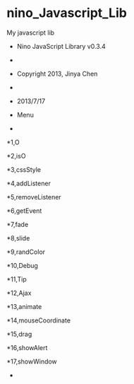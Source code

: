 nino_Javascript_Lib
===================

My javascript lib


 * Nino JavaScript Library v0.3.4
 * 
 * Copyright 2013, Jinya Chen
 * 
 * 2013/7/17


 * Menu
 * 
 *1,O

 *2,isO
 
 *3,cssStyle
 
 *4,addListener
 
 *5,removeListener
 
 *6,getEvent
 
 *7,fade
 
 *8,slide
 
 *9,randColor
 
 *10,Debug
 
 *11,Tip
 
 *12,Ajax
 
 *13,animate
 
 *14,mouseCoordinate
 
 *15,drag
 
 *16,showAlert
 
 *17,showWindow
 
 *
